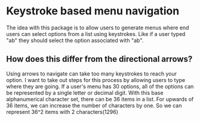# Keystroke based menu navigation

The idea with this package is to allow users to generate menus where end users can select options from a list using keystrokes. Like if a user typed "ab" they should select the option associated with "ab".

## How does this differ from the directional arrows?

Using arrows to navigate can take too many keystrokes to reach your option. I want to take out steps for this process by allowing users to type where they are going. If a user's menu has 30 options, all of the options can be represented by a single letter or decimal digit. With this base alphanumerical character set, there can be 36 items in a list. For upwards of 36 items, we can increase the number of characters by one. So we can represent 36^2 items with 2 characters(1296)

